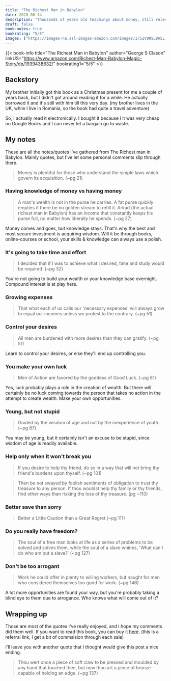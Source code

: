 ```yaml
---
title: "The Richest Man in Babylon"
date: 2020-06-14
description: "Thousands of years old teachings about money, still relevant today."
draft: false
book-notes: true
bookrating: "5/5"
images: ["https://images-na.ssl-images-amazon.com/images/I/51V0RSL8A5L._SX331_BO1,204,203,200_.jpg"]
---
```


{{< book-info title="The Richest Man in Babylon" author="George S Clason" linkUS="https://www.amazon.com/Richest-Man-Babylon-Magic-Story/dp/1939438632/" bookrating1="5/5" >}}

## Backstory

My brother initially got this book as a Christmas present for me a couple of years back, but I didn't got around reading it for a while. He actually borrowed it and it's still with him till this very day. (my brother lives in the UK, while I live in Romania, so the book had quite a travel adventure)

So, I actually read it electronically. I bought it because I it was very cheap on Google Books and I can never let a bargain go to waste.

## My notes

These are all the notes/quotes I've gathered from The Richest man in Babylon. Mainly quotes, but I've let some personal comments slip through there.


> Money is plentiful for those who understand the simple laws which govern its acquisition.  (~pg 21)

### Having knowledge of money vs having money

> A man's wealth is not in the purse he carries. A fat purse quickly empties if there be no golden stream to refill it. Arkad (the actual richest man in Babylon) has an income that constantly keeps his purse full, no matter how liberally he spends. (~pg 27)

Money comes and goes, but knowledge stays. That's why the best and most secure investment is acquiring wisdom. Will it be through books, online-courses or school, your skills & knowledge can always use a polish.

### It's going to take time and effort

> I decided that if I was to achieve what I desired, time and study would be required. (~pg 32)

You're not going to build your wealth or your knowledge base overnight. Compound interest is at play here.

### Growing expenses

> That what each of us calls our 'necessary expenses' will always grow to equal our incomes unless we protest to the contrary. (~pg 51)

### Control your desires

> All men are burdened with more desires than they can gratify. (~pg 51)

Learn to control your desires, or else they'll end up controlling you.

### You make your own luck

> Men of Action are favored by the goddess of Good Luck. (~pg 81)

Yes, luck probably plays a role in the creation of wealth. But there will certainly be no luck coming towards the person that takes no action in the attempt to create wealth. Make your own opportunities.

### Young, but not stupid

> Guided by the wisdom of age and not by the inexperience of youth. (~pg 87)

You may be young, but it certainly isn't an excuse to be stupid, since wisdom of age is readily available.

### Help only when it won't break you

> If you desire to help thy friend, do so in a way that will not bring thy friend's burdens upon thyself. (~pg 101)

> Then be not swayed by foolish sentiments of obligation to trust thy treasure to any person. If thou wouldst help thy family or thy friends, find other ways than risking the loss of thy treasure. (pg ~110)

### Better save than sorry

> Better a Little Caution than a Great Regret (~pg 111)

### Do you really have freedom?

> The soul of a free man looks at life as a series of problems to be solved and solves them, while the soul of a slave whines, 'What can I do who am but a slave?' (~pg 127)

### Don't be too arrogant

> Work he could offer in plenty to willing workers, but naught for men who considered themselves too good for work. (~pg 146)

A lot more opportunities are found your way, but you're probably taking a blind eye to them due to arrogance. Who knows what will come out of it?

## Wrapping up

Those are most of the quotes I've really enjoyed, and I hope my comments did them well. If you want to read this book, you can buy it [here](#BuyTheBook). (this is a referral link, I get a bit of commsision through each sale)

I'll leave you with another quote that I thought would give this post a nice ending.

> Thou wert once a piece of soft claw to be pressed and moulded by any hand that touched thee, but now thou art a piece of bronze capable of holding an edge. (~pg 137)
